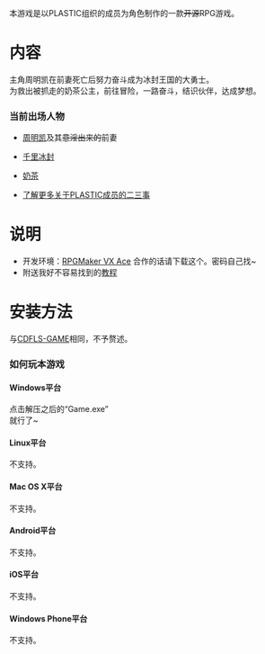 本游戏是以PLASTIC组织的成员为角色制作的一款~~开源~~RPG游戏。

# 内容
主角周明凯在前妻死亡后努力奋斗成为冰封王国的大勇士。<br/>
为救出被抓走的奶茶公主，前往冒险，一路奋斗，结识伙伴，达成梦想。<br/>

### 当前出场人物
+ [周明凯](https://github.com/sg-first)及其~~意淫出来的~~前妻
+ [千里冰封](https://github.com/ice1000)
+ [奶茶](https://github.com/Tardis07)

+ [了解更多关于PLASTIC成员的二三事](https://github.com/ice1000/dialogs)


# 说明
+ 开发环境：[RPGMaker VX Ace](http://pan.baidu.com/s/1kUlSmyz "密码：1plm") 合作的话请下载这个。密码自己找~
+ 附送我好不容易找到的[教程](https://github.com/ice1000/cdfls-game/blob/master/extra/ins.pdf)

# 安装方法
与[CDFLS-GAME](https://github.com/ice1000/cdfls-game "也是我写的")相同，不予赘述。

### 如何玩本游戏

#### Windows平台

点击解压之后的“Game.exe”<br/>
就行了~

#### Linux平台
不支持。
#### Mac OS X平台
不支持。
#### Android平台
不支持。
#### iOS平台
不支持。
#### Windows Phone平台
不支持。
